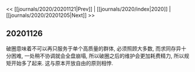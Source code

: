 << [[journals/2020/20201121|Prev]] | [[journals/2020/index|2020]] | [[journals/2020/20201205|Next]] >>

## 20201126

破圈意味着不可以再只服务于单个高质量的群体, 必须照顾大多数, 而求同存异十分困难, 一处稍不协调就会全盘崩塌, 所以破圈之后的维护会更加耗费精力, 所以规矩开始多了起来. 这与原本开放自由的原则相悖.
